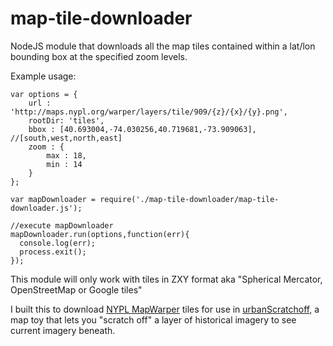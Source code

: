 # map-tile-downloader

NodeJS module that downloads all the map tiles contained within a lat/lon bounding box at the specified zoom levels.  


Example usage:
```
var options = {
    url : 'http://maps.nypl.org/warper/layers/tile/909/{z}/{x}/{y}.png',
    rootDir: 'tiles',
    bbox : [40.693004,-74.030256,40.719681,-73.909063], //[south,west,north,east]
    zoom : {
        max : 18,
        min : 14
    }
};

var mapDownloader = require('./map-tile-downloader/map-tile-downloader.js');

//execute mapDownloader
mapDownloader.run(options,function(err){
  console.log(err);
  process.exit();
});
```

This module will only work with tiles in ZXY format aka "Spherical Mercator, OpenStreetMap or Google tiles"

I built this to download [NYPL MapWarper](http://maps.nypl.org/warper/) tiles for use in [urbanScratchoff](https://github.com/chriswhong/urbanscratchoff), a map toy that lets you "scratch off" a layer of historical imagery to see current imagery beneath.
